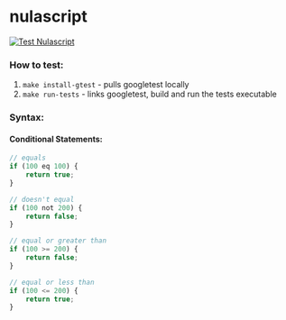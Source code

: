 # nulascript

[![Test Nulascript](https://github.com/asynchroza/nulascript/actions/workflows/tests.yaml/badge.svg)](https://github.com/asynchroza/nulascript/actions/workflows/tests.yaml)

### How to test:

1. `make install-gtest` - pulls googletest locally
2. `make run-tests` - links googletest, build and run the tests executable

### Syntax:
#### Conditional Statements:
```javascript
// equals
if (100 eq 100) {
    return true;
} 

// doesn't equal
if (100 not 200) {
    return false;
}

// equal or greater than
if (100 >= 200) {
    return false;
}

// equal or less than
if (100 <= 200) {
    return true;
}
```
